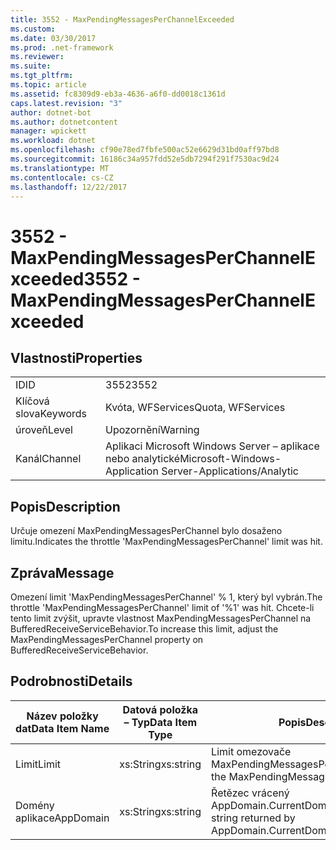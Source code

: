 ```yaml
---
title: 3552 - MaxPendingMessagesPerChannelExceeded
ms.custom: 
ms.date: 03/30/2017
ms.prod: .net-framework
ms.reviewer: 
ms.suite: 
ms.tgt_pltfrm: 
ms.topic: article
ms.assetid: fc8309d9-eb3a-4636-a6f0-dd0018c1361d
caps.latest.revision: "3"
author: dotnet-bot
ms.author: dotnetcontent
manager: wpickett
ms.workload: dotnet
ms.openlocfilehash: cf90e78ed7fbfe500ac52e6629d31bd0aff97bd8
ms.sourcegitcommit: 16186c34a957fdd52e5db7294f291f7530ac9d24
ms.translationtype: MT
ms.contentlocale: cs-CZ
ms.lasthandoff: 12/22/2017
---
```

# <a name="3552---maxpendingmessagesperchannelexceeded"></a><span data-ttu-id="08b9b-102">3552 - MaxPendingMessagesPerChannelExceeded</span><span class="sxs-lookup"><span data-stu-id="08b9b-102">3552 - MaxPendingMessagesPerChannelExceeded</span></span>
## <a name="properties"></a><span data-ttu-id="08b9b-103">Vlastnosti</span><span class="sxs-lookup"><span data-stu-id="08b9b-103">Properties</span></span>  
  
|||  
|-|-|  
|<span data-ttu-id="08b9b-104">ID</span><span class="sxs-lookup"><span data-stu-id="08b9b-104">ID</span></span>|<span data-ttu-id="08b9b-105">3552</span><span class="sxs-lookup"><span data-stu-id="08b9b-105">3552</span></span>|  
|<span data-ttu-id="08b9b-106">Klíčová slova</span><span class="sxs-lookup"><span data-stu-id="08b9b-106">Keywords</span></span>|<span data-ttu-id="08b9b-107">Kvóta, WFServices</span><span class="sxs-lookup"><span data-stu-id="08b9b-107">Quota, WFServices</span></span>|  
|<span data-ttu-id="08b9b-108">úroveň</span><span class="sxs-lookup"><span data-stu-id="08b9b-108">Level</span></span>|<span data-ttu-id="08b9b-109">Upozornění</span><span class="sxs-lookup"><span data-stu-id="08b9b-109">Warning</span></span>|  
|<span data-ttu-id="08b9b-110">Kanál</span><span class="sxs-lookup"><span data-stu-id="08b9b-110">Channel</span></span>|<span data-ttu-id="08b9b-111">Aplikaci Microsoft Windows Server – aplikace nebo analytické</span><span class="sxs-lookup"><span data-stu-id="08b9b-111">Microsoft-Windows-Application Server-Applications/Analytic</span></span>|  
  
## <a name="description"></a><span data-ttu-id="08b9b-112">Popis</span><span class="sxs-lookup"><span data-stu-id="08b9b-112">Description</span></span>  
 <span data-ttu-id="08b9b-113">Určuje omezení MaxPendingMessagesPerChannel bylo dosaženo limitu.</span><span class="sxs-lookup"><span data-stu-id="08b9b-113">Indicates the throttle 'MaxPendingMessagesPerChannel' limit was hit.</span></span>  
  
## <a name="message"></a><span data-ttu-id="08b9b-114">Zpráva</span><span class="sxs-lookup"><span data-stu-id="08b9b-114">Message</span></span>  
 <span data-ttu-id="08b9b-115">Omezení limit 'MaxPendingMessagesPerChannel' % 1, který byl vybrán.</span><span class="sxs-lookup"><span data-stu-id="08b9b-115">The throttle 'MaxPendingMessagesPerChannel' limit of  '%1' was hit.</span></span> <span data-ttu-id="08b9b-116">Chcete-li tento limit zvýšit, upravte vlastnost MaxPendingMessagesPerChannel na BufferedReceiveServiceBehavior.</span><span class="sxs-lookup"><span data-stu-id="08b9b-116">To increase this limit, adjust the MaxPendingMessagesPerChannel property on BufferedReceiveServiceBehavior.</span></span>  
  
## <a name="details"></a><span data-ttu-id="08b9b-117">Podrobnosti</span><span class="sxs-lookup"><span data-stu-id="08b9b-117">Details</span></span>  
  
|<span data-ttu-id="08b9b-118">Název položky dat</span><span class="sxs-lookup"><span data-stu-id="08b9b-118">Data Item Name</span></span>|<span data-ttu-id="08b9b-119">Datová položka – Typ</span><span class="sxs-lookup"><span data-stu-id="08b9b-119">Data Item Type</span></span>|<span data-ttu-id="08b9b-120">Popis</span><span class="sxs-lookup"><span data-stu-id="08b9b-120">Description</span></span>|  
|--------------------|--------------------|-----------------|  
|<span data-ttu-id="08b9b-121">Limit</span><span class="sxs-lookup"><span data-stu-id="08b9b-121">Limit</span></span>|<span data-ttu-id="08b9b-122">xs:String</span><span class="sxs-lookup"><span data-stu-id="08b9b-122">xs:string</span></span>|<span data-ttu-id="08b9b-123">Limit omezovače MaxPendingMessagesPerChannel.</span><span class="sxs-lookup"><span data-stu-id="08b9b-123">The limit of the MaxPendingMessagesPerChannel throttle.</span></span>|  
|<span data-ttu-id="08b9b-124">Domény aplikace</span><span class="sxs-lookup"><span data-stu-id="08b9b-124">AppDomain</span></span>|<span data-ttu-id="08b9b-125">xs:String</span><span class="sxs-lookup"><span data-stu-id="08b9b-125">xs:string</span></span>|<span data-ttu-id="08b9b-126">Řetězec vrácený AppDomain.CurrentDomain.FriendlyName.</span><span class="sxs-lookup"><span data-stu-id="08b9b-126">The string returned by AppDomain.CurrentDomain.FriendlyName.</span></span>|
